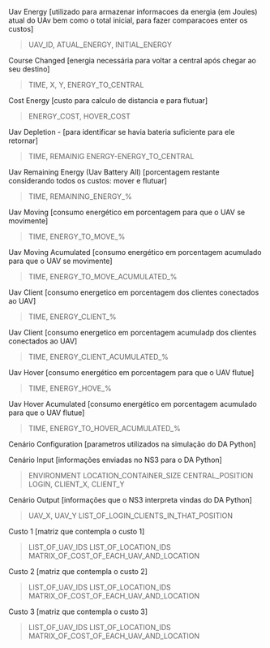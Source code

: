 Uav Energy [utilizado para armazenar informacoes da energia (em Joules) atual do UAv bem como o total inicial, para fazer comparacoes enter os custos]
> UAV_ID, ATUAL_ENERGY, INITIAL_ENERGY

Course Changed [energia necessária para voltar a central após chegar ao seu destino]
> TIME, X, Y, ENERGY_TO_CENTRAL

Cost Energy [custo para calculo de distancia e para flutuar]
> ENERGY_COST, HOVER_COST

Uav Depletion - [para identificar se havia bateria suficiente para ele retornar]
> TIME, REMAINIG ENERGY-ENERGY_TO_CENTRAL

Uav Remaining Energy (Uav Battery All) [porcentagem restante considerando todos os custos: mover e flutuar]
> TIME, REMAINING_ENERGY_%

Uav Moving [consumo energético em porcentagem para que o UAV se movimente]
> TIME, ENERGY_TO_MOVE_%

Uav Moving Acumulated [consumo energético em porcentagem acumulado para que o UAV se movimente]
> TIME, ENERGY_TO_MOVE_ACUMULATED_%

Uav Client [consumo energetico em porcentagem dos clientes conectados ao UAV]
> TIME, ENERGY_CLIENT_%

Uav Client [consumo energetico em porcentagem acumuladp dos clientes conectados ao UAV]
> TIME, ENERGY_CLIENT_ACUMULATED_%

Uav Hover [consumo energético em porcentagem para que o UAV flutue]
> TIME, ENERGY_HOVE_%

Uav Hover Acumulated [consumo energético em porcentagem acumulado para que o UAV flutue]
> TIME, ENERGY_TO_HOVER_ACUMULATED_%

Cenário Configuration [parametros utilizados na simulação do DA Python]

Cenário Input [informações enviadas no NS3 para o DA Python]
> ENVIRONMENT
> LOCATION_CONTAINER_SIZE
> CENTRAL_POSITION
> LOGIN, CLIENT_X, CLIENT_Y

Cenário Output [informações que o NS3 interpreta vindas do DA Python]
> UAV_X, UAV_Y
> LIST_OF_LOGIN_CLIENTS_IN_THAT_POSITION

Custo 1 [matriz que contempla o custo 1]
> LIST_OF_UAV_IDS
> LIST_OF_LOCATION_IDS
> MATRIX_OF_COST_OF_EACH_UAV_AND_LOCATION

Custo 2 [matriz que contempla o custo 2]
> LIST_OF_UAV_IDS
> LIST_OF_LOCATION_IDS
> MATRIX_OF_COST_OF_EACH_UAV_AND_LOCATION

Custo 3 [matriz que contempla o custo 3]
> LIST_OF_UAV_IDS
> LIST_OF_LOCATION_IDS
> MATRIX_OF_COST_OF_EACH_UAV_AND_LOCATION
